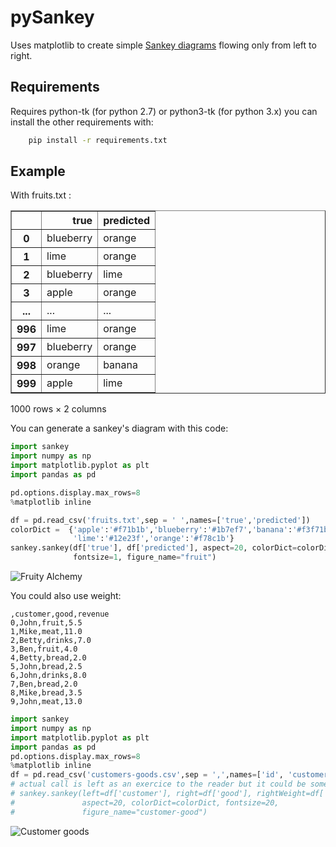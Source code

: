 # pySankey

Uses matplotlib to create simple <a href="https://en.wikipedia.org/wiki/Sankey_diagram">
Sankey diagrams</a> flowing only from left to right.

## Requirements

Requires python-tk (for python 2.7) or python3-tk (for python 3.x) you can
install the other requirements with:

``` bash
    pip install -r requirements.txt
```

## Example

With fruits.txt :

<div>
<table border="1" class="dataframe">
  <thead>
    <tr style="text-align: right;">
      <th></th>
      <th>true</th>
      <th>predicted</th>
    </tr>
  </thead>
  <tbody>
    <tr>
      <th>0</th>
      <td>blueberry</td>
      <td>orange</td>
    </tr>
    <tr>
      <th>1</th>
      <td>lime</td>
      <td>orange</td>
    </tr>
    <tr>
      <th>2</th>
      <td>blueberry</td>
      <td>lime</td>
    </tr>
    <tr>
      <th>3</th>
      <td>apple</td>
      <td>orange</td>
    </tr>
    <tr>
      <th>...</th>
      <td>...</td>
      <td>...</td>
    </tr>
    <tr>
      <th>996</th>
      <td>lime</td>
      <td>orange</td>
    </tr>
    <tr>
      <th>997</th>
      <td>blueberry</td>
      <td>orange</td>
    </tr>
    <tr>
      <th>998</th>
      <td>orange</td>
      <td>banana</td>
    </tr>
    <tr>
      <th>999</th>
      <td>apple</td>
      <td>lime</td>
    </tr>
  </tbody>
</table>
<p>1000 rows × 2 columns</p>
</div>

You can generate a sankey's diagram with this code:

```python
import sankey
import numpy as np
import matplotlib.pyplot as plt
import pandas as pd

pd.options.display.max_rows=8
%matplotlib inline

df = pd.read_csv('fruits.txt',sep = ' ',names=['true','predicted'])
colorDict =  {'apple':'#f71b1b','blueberry':'#1b7ef7','banana':'#f3f71b',
              'lime':'#12e23f','orange':'#f78c1b'}
sankey.sankey(df['true'], df['predicted'], aspect=20, colorDict=colorDict,
              fontsize=1, figure_name="fruit")
```

![Fruity Alchemy](fruits.png)

You could also use weight:

```
,customer,good,revenue
0,John,fruit,5.5
1,Mike,meat,11.0
2,Betty,drinks,7.0
3,Ben,fruit,4.0
4,Betty,bread,2.0
5,John,bread,2.5
6,John,drinks,8.0
7,Ben,bread,2.0
8,Mike,bread,3.5
9,John,meat,13.0
```

```python
import sankey
import numpy as np
import matplotlib.pyplot as plt
import pandas as pd
pd.options.display.max_rows=8
%matplotlib inline
df = pd.read_csv('customers-goods.csv',sep = ',',names=['id', 'customer','good','revenue'])
# actual call is left as an exercice to the reader but it could be something like
# sankey.sankey(left=df['customer'], right=df['good'], rightWeight=df['revenue'],
#               aspect=20, colorDict=colorDict, fontsize=20,
#               figure_name="customer-good")
```

![Customer goods](customers-goods.png)
